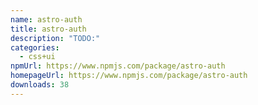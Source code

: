 ```yaml
---
name: astro-auth
title: astro-auth
description: "TODO:"
categories:
  - css+ui
npmUrl: https://www.npmjs.com/package/astro-auth
homepageUrl: https://www.npmjs.com/package/astro-auth
downloads: 38
---
```

